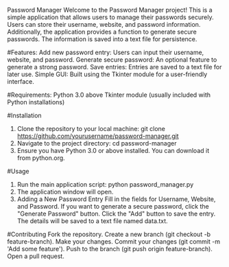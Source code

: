 Password Manager
Welcome to the Password Manager project! This is a simple application that allows users to manage their passwords securely. Users can store their username, website, and password information. 
Additionally, the application provides a function to generate secure passwords. The information is saved into a text file for persistence.

#Features:
Add new password entry: Users can input their username, website, and password.
Generate secure password: An optional feature to generate a strong password.
Save entries: Entries are saved to a text file for later use.
Simple GUI: Built using the Tkinter module for a user-friendly interface.

#Requirements:
Python 3.0 above
Tkinter module (usually included with Python installations)

#Installation
  1. Clone the repository to your local machine:
  git clone https://github.com/yourusername/password-manager.git
  2. Navigate to the project directory:
  cd password-manager
  3. Ensure you have Python 3.0 or above installed. You can download it from python.org.
     
#Usage
  1. Run the main application script:
  python password_manager.py
  2. The application window will open.
  3. Adding a New Password Entry
    Fill in the fields for Username, Website, and Password.
    If you want to generate a secure password, click the "Generate Password" button.
    Click the "Add" button to save the entry. The details will be saved to a text file named data.txt.

#Contributing
  Fork the repository.
  Create a new branch (git checkout -b feature-branch).
  Make your changes.
  Commit your changes (git commit -m 'Add some feature').
  Push to the branch (git push origin feature-branch).
  Open a pull request.
